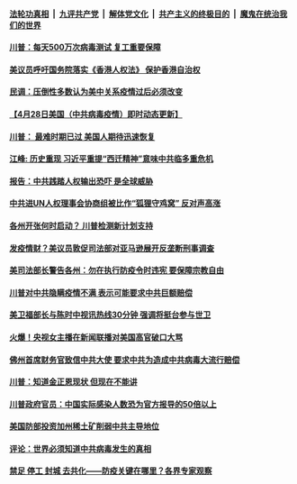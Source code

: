 

####  [法轮功真相](../../../../basic/blob/master/README.md?t=04291601) &nbsp;|&nbsp; [九评共产党](../../../../9ping.md/blob/master/README.md?t=04291601) &nbsp;|&nbsp; [解体党文化](../../../../jtdwh.md/blob/master/README.md?t=04291601)  &nbsp;|&nbsp; [共产主义的终极目的](../../../../gczydzjmd.md/blob/master/README.md?t=04291601) &nbsp;|&nbsp; [魔鬼在统治我们的世界](../../../../mgztzwmdsj.md/blob/master/README.md?t=04291601) 

#### [川普：每天500万次病毒测试 复工重要保障  ](../pages/soh6/372631.md?t=04291601) 
#### [美议员呼吁国务院落实《香港人权法》 保护香港自治权](../pages/soh6/372628.md?t=04291601) 
#### [民调：压倒性多数认为美中关系疫情过后必须改变 ](../pages/soh6/372601.md?t=04291601) 
#### [【4月28日美国（中共病毒疫情）即时动态更新】](../pages/soh6/372433.md?t=04291601) 
#### [川普： 最难时期已过 美国人期待迅速恢复](../pages/soh6/372559.md?t=04291601) 
#### [江峰: 历史重现  习近平重提“西迁精神”意味中共临多重危机](../pages/soh6/372553.md?t=04291601) 
#### [报告：中共践踏人权输出恐吓 是全球威胁](../pages/soh6/372478.md?t=04291601) 
#### [中共进UN人权理事会协商组被比作“狐狸守鸡窝” 反对声高涨](../pages/soh6/372493.md?t=04291601) 
#### [各州开张何时启动？  川普检测新计划支持](../pages/soh6/372484.md?t=04291601) 
#### [发疫情财？美议员敦促司法部对亚马逊展开反垄断刑事调查](../pages/soh6/372430.md?t=04291601) 
#### [美司法部长警告各州：勿在执行防疫令时违宪 要保障宗教自由](../pages/soh6/372442.md?t=04291601) 
#### [川普对中共隐瞒疫情不满 表示可能要求中共巨额赔偿](../pages/soh6/372424.md?t=04291601) 
#### [美卫福部长与陈时中视讯热线30分钟 强调将挺台参与世卫](../pages/soh6/372211.md?t=04291601) 
#### [火爆！央视女主播在新闻联播对美国高官破口大骂](../pages/soh6/372232.md?t=04291601) 
#### [佛州首席财务官致信中共大使 要求中共为造成中共病毒大流行赔偿](../pages/soh6/372112.md?t=04291601) 
#### [川普：知道金正恩现状 但现在不能讲](../pages/soh6/372115.md?t=04291601) 
#### [川普政府官员：中国实际感染人数恐为官方报导的50倍以上](../pages/soh6/372103.md?t=04291601) 
#### [美国防部投资加州稀土矿削弱中共主导地位](../pages/soh6/372046.md?t=04291601) 
#### [评论：世界必须知道中共病毒发生的真相](../pages/soh6/372061.md?t=04291601) 
#### [禁足 停工 封城 去共化——防疫关键在哪里？各界专家观察 ](../pages/soh6/372037.md?t=04291601) 
